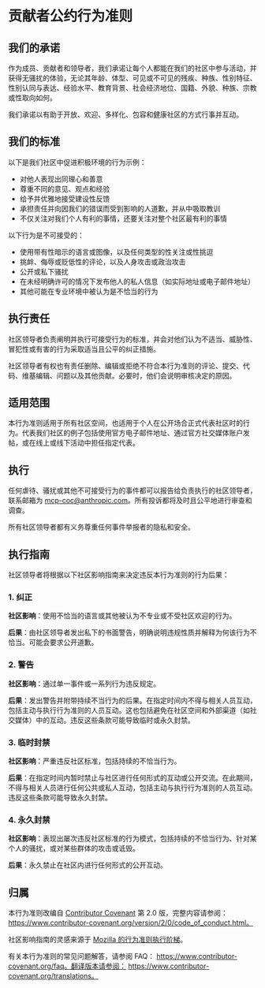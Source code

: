 # 贡献者公约行为准则

## 我们的承诺

作为成员、贡献者和领导者，我们承诺让每个人都能在我们的社区中参与活动，并获得无骚扰的体验，无论其年龄、体型、可见或不可见的残疾、种族、性别特征、性别认同与表达、经验水平、教育背景、社会经济地位、国籍、外貌、种族、宗教或性取向如何。

我们承诺以有助于开放、欢迎、多样化、包容和健康社区的方式行事并互动。

## 我们的标准

以下是我们社区中促进积极环境的行为示例：

* 对他人表现出同理心和善意
* 尊重不同的意见、观点和经验
* 给予并优雅地接受建设性反馈
* 承担责任并向因我们的错误而受到影响的人道歉，并从中吸取教训
* 不仅关注对我们个人有利的事情，还要关注对整个社区最有利的事情

以下行为是不可接受的：

* 使用带有性暗示的语言或图像，以及任何类型的性关注或性挑逗
* 挑衅、侮辱或贬低性的评论，以及人身攻击或政治攻击
* 公开或私下骚扰
* 在未经明确许可的情况下发布他人的私人信息（如实际地址或电子邮件地址）
* 其他可能在专业环境中被认为是不恰当的行为

## 执行责任

社区领导者负责阐明并执行可接受行为的标准，并会对他们认为不适当、威胁性、冒犯性或有害的行为采取适当且公平的纠正措施。

社区领导者有权也有责任删除、编辑或拒绝不符合本行为准则的评论、提交、代码、维基编辑、问题以及其他贡献。必要时，他们会说明审核决定的原因。

## 适用范围

本行为准则适用于所有社区空间，也适用于个人在公开场合正式代表社区时的行为。代表我们社区的例子包括使用官方电子邮件地址、通过官方社交媒体账户发帖，或在线上或线下活动中担任指定代表。

## 执行

任何虐待、骚扰或其他不可接受行为的事件都可以报告给负责执行的社区领导者，联系邮箱为 mcp-coc@anthropic.com。所有投诉都将及时且公平地进行审查和调查。

所有社区领导者都有义务尊重任何事件举报者的隐私和安全。

## 执行指南

社区领导者将根据以下社区影响指南来决定违反本行为准则的行为后果：

### 1. 纠正

**社区影响**：使用不恰当的语言或其他被认为不专业或不受社区欢迎的行为。

**后果**：由社区领导者发出私下的书面警告，明确说明违规性质并解释为何该行为不恰当。可能会要求公开道歉。

### 2. 警告

**社区影响**：通过单一事件或一系列行为违反规定。

**后果**：发出警告并附带持续不当行为的后果。在指定时间内不得与相关人员互动，包括主动与执行行为准则的人员互动。这也包括避免在社区空间和外部渠道（如社交媒体）中的互动。违反这些条款可能导致临时或永久封禁。

### 3. 临时封禁

**社区影响**：严重违反社区标准，包括持续的不恰当行为。

**后果**：在指定时间内暂时禁止与社区进行任何形式的互动或公开交流。在此期间，不得与相关人员进行任何公共或私人互动，包括主动与执行行为准则的人员互动。违反这些条款可能导致永久封禁。

### 4. 永久封禁

**社区影响**：表现出屡次违反社区标准的行为模式，包括持续的不恰当行为、针对某个人的骚扰，或对某些群体的攻击或诋毁。

**后果**：永久禁止在社区内进行任何形式的公开互动。

## 归属

本行为准则改编自 [Contributor Covenant][homepage] 第 2.0 版，完整内容请参阅：
https://www.contributor-covenant.org/version/2/0/code_of_conduct.html。

社区影响指南的灵感来源于 [Mozilla 的行为准则执行阶梯](https://github.com/mozilla/diversity)。

[homepage]: https://www.contributor-covenant.org

有关本行为准则的常见问题解答，请参阅 FAQ：
https://www.contributor-covenant.org/faq。翻译版本请参阅：
https://www.contributor-covenant.org/translations。